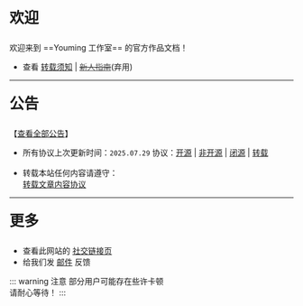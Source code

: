 <p style="font-size: 26px; font-weight: 650; margin-top: 20px; ">欢迎</p>
<p style="margin-top: 15px; "></p>

欢迎来到 ==Youming 工作室== 的官方作品文档！

- 查看 <a href="/notes/协议/转载.html">转载须知</a> | ~~<a href="/指南.html" style="color: #555;">新人指南</a>~~(弃用)

***

<p style="font-size: 26px; font-weight: 650; margin-top: 20px; ">公告</p>
<p style="margin-top: 16px; "></p>

【<a href="/notes/更多/公告.html">查看全部公告</a>】

- 所有协议上次更新时间：`2025.07.29`
协议：<a href="/notes/协议/开源.html">开源</a> | <a href="/notes/协议/非开源.html">非开源</a> | <a href="/notes/协议/闭源.html">闭源</a> | <a href="/notes/协议/转载.html">转载</a>

<p style="margin-top: 16px; "></p>

- 转载本站任何内容请遵守：  
<a href="/notes/协议/转载.html">转载文章内容协议</a>

***

<p style="font-size: 26px; font-weight: 650; margin-top: 20px; ">更多</p>
<p style="margin-top: 15px; "></p>

- 查看此网站的 <a href="/notes/更多/链接.html">社交链接页</a>
- 给我们发 <a href="/notes/更多/链接.html#邮箱">邮件</a> 反馈

::: warning 注意
部分用户可能存在些许卡顿  
请耐心等待！
:::